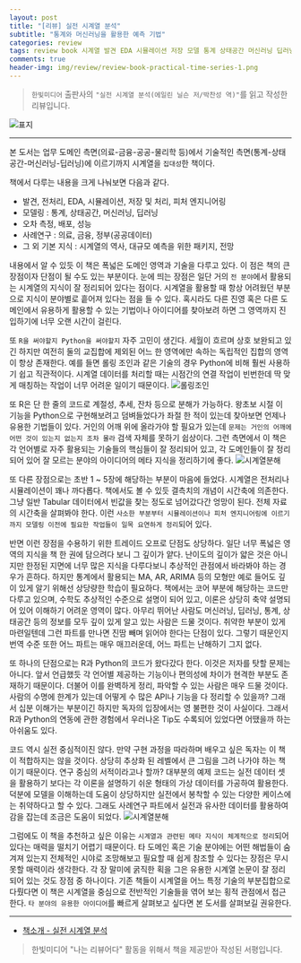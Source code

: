 ```yaml
---  
layout: post  
title: "[리뷰] 실전 시계열 분석"  
subtitle: "통계와 머신러닝을 활용한 예측 기법"  
categories: review  
tags: review book 시계열 발견 EDA 시뮬레이션 저장 모델 통계 상태공간 머신러닝 딥러닝 AI 평가 사례 미래      
comments: true  
header-img: img/review/review-book-practical-time-series-1.png
---  
```

  
> `한빛미디어` 출판사의 `"실전 시계열 분석(에일린 닐슨 저/박찬성 역)"`를 읽고 작성한 리뷰입니다.  

![표지](https://theorydb.github.io/assets/img/review/review-book-practical-time-series-1.png)  

---
본 도서는 업무 도메인 측면(의료-금융-공공-물리학 등)에서 기술적인 측면(통계-상태공간-머신러닝-딥러닝)에 이르기까지 시계열을 `집대성`한 책이다. 

책에서 다루는 내용을 크게 나눠보면 다음과 같다.
* 발견, 전처리, EDA, 시뮬레이션, 저장 및 처리, 피처 엔지니어링
* 모델링 : 통계, 상태공간, 머신러닝, 딥러닝
* 오차 측정, 배포, 성능
* 사례연구 : 의료, 금융, 정부(공공데이터)
* 그 외 기본 지식 : 시계열의 역사, 대규모 예측을 위한 패키지, 전망

내용에서 알 수 있듯 이 책은 폭넓은 도메인 영역과 기술을 다루고 있다. 이 점은 책의 큰 장점이자 단점이 될 수도 있는 부분이다. 눈에 띄는 장점은 일단 거의 `전 분야`에서 활용되는 시계열의 지식이 잘 정리되어 있다는 점이다. 시계열을 활용할 때 항상 어려웠던 부분으로 지식이 분야별로 흩어져 있다는 점을 들 수 있다. 혹시라도 다른 진영 혹은 다른 도메인에서 유용하게 활용할 수 있는 기법이나 아이디어를 찾아보려 하면 그 영역까지 진입하기에 너무 오랜 시간이 걸린다. 

또 `R을 써야할지 Python을 써야할지` 자주 고민이 생긴다. 세월이 흐르며 상호 보완되고 있긴 하지만 여전히 둘의 교집합에 제외된 어느 한 영역에만 속하는 독립적인 집합의 영역이 항상 존재한다. 예를 들면 
롤링 조인과 같은 기술의 경우 Python에 비해 훨씬 사용하기 쉽고 직관적이다. 시계열 데이터를 처리할 때는 시점간의 연결 작업이 빈번한데 딱 맞게 매칭하는 작업이 너무 어려운 일이기 때문이다. 
![롤링조인](https://theorydb.github.io/assets/img/review/review-book-practical-time-series-2.png)  

또 R은 단 한 줄의 코드로 계절성, 추세, 잔차 등으로 분해가 가능하다. 왕초보 시절 이 기능을 Python으로 구현해보려고 덤벼들었다가 좌절 한 적이 있는데 찾아보면 언제나 유용한 기법들이 있다. 거인의 어깨 위에 올라가야 할 필요가 있는데 `문제는 거인의 어깨에 어떤 것이 있는지 없는지 조차 몰라` 검색 자체를 못하기 쉽상이다. 그런 측면에서 이 책은 각 언어별로 자주 활용되는 기술들의 핵심들이 잘 정리되어 있고, 각 도메인들이 잘 정리되어 있어 잘 모르는 분야의 아이디어의 메타 지식을 정리하기에 좋다. 
![시계열분해](https://theorydb.github.io/assets/img/review/review-book-practical-time-series-3.png)  

또 다른 장점으로는 초반 1 ~ 5장에 해당하는 부분이 마음에 들었다. 시계열은 전처리나 시뮬레이션이 꽤나 까다롭다. 책에서도 볼 수 있듯 결측치의 개념이 시간축에 의존한다. 그냥 일반 Tabular 데이터에서 빈값을 찾는 정도로 넘어갔다간 엉망이 된다. 전체 자료의 시간축을 살펴봐야 한다. 이런 `사소한 부분부터 시뮬레이션이나 피처 엔지니어링에 이르기까지 모델링 이전에 필요한 작업들이 일목 요연하게 정리`되어 있다. 

반면 이런 장점을 수용하기 위한 트레이드 오프로 단점도 상당하다. 일단 너무 폭넓은 영역의 지식을 책 한 권에 담으려다 보니 그 깊이가 얕다. 난이도의 깊이가 얇은 것은 아니지만 한정된 지면에 너무 많은 지식을 다루다보니 추상적인 관점에서 바라봐야 하는 경우가 흔하다. 하지만 통계에서 활용되는 MA, AR, ARIMA 등의 모형만 예로 들어도 깊이 있게 알기 위해선 상당량한 학습이 필요하다. 책에서는 코어 부분에 해당하는 코드만 다루고 있으며, 수학도 추상적인 수준으로 설명이 되어 있고, 이론은 상당히 축약 설명되어 있어 이해하기 어려운 영역이 많다. 아무리 뛰어난 사람도 머신러닝, 딥러닝, 통계, 상태공간 등의 정보를 모두 깊이 있게 알고 있는 사람은 드물 것이다. 취약한 부분이 있게 마련일텐데 그런 파트를 만나면 진땀 빼며 읽어야 한다는 단점이 있다. 그렇기 때문인지 번역 수준 또한 어느 파트는 매우 매끄러운데, 어느 파트는 난해하기 그지 없다.

또 하나의 단점으로는 R과 Python의 코드가 왔다갔다 한다. 이것은 저자를 탓할 문제는 아니다. 앞서 언급했듯 각 언어별 제공하는 기능이나 편의성에 차이가 현격한 부분도 존재하기 때문이다. 더불어 이를 완벽하게 정리, 파악할 수 있는 사람은 매우 드물 것이다. 사람의 수명에 한계가 있는데 어떻게 수 많은 API나 기능을 다 정리할 수 있을까? 그래서 십분 이해가는 부분이긴 하지만 독자의 입장에서는 영 불편한 것이 사실이다. 그래서 R과 Python의 연동에 관한 경험에서 우러나온 Tip도 수록되어 있었다면 어땠을까 하는 아쉬움도 있다. 

코드 역시 실전 중심적이진 않다. 만약 구현 과정을 따라하며 배우고 싶은 독자는 이 책이 적합하지는 않을 것이다. 상당히 추상화 된 레벨에서 큰 그림을 그려 나가야 하는 책이기 때문이다. 연구 중심의 서적이라고나 할까? 대부분의 예제 코드는 실전 데이터 셋을 활용하기 보다는 각 이론을 설명하기 쉬운 형태의 가상 데이터를 가공하여 활용한다. 덕분에 모델을 이해하는데 도움이 상당하지만 실전에서 봉착할 수 있는 다양한 케이스에는 취약하다고 할 수 있다. 그래도 사례연구 파트에서 실전과 유사한 데이터를 활용하여 감을 잡는데 조금은 도움이 되었다.
![시계열분해](https://theorydb.github.io/assets/img/review/review-book-practical-time-series-5.png)  

그럼에도 이 책을 추천하고 싶은 이유는 `시계열과 관련된 메타 지식이 체계적으로 정리`되어 있다는 매력을 떨치기 어렵기 때문이다. 타 도메인 혹은 기술 분야에는 어떤 해법들이 숨겨져 있는지 전체적인 시야로 조망해보고 필요할 때 쉽게 참조할 수 있다는 장점은 무시 못할 매력이라 생각한다. 각 장 말미에 굵직한 획을 그은 유용한 시계열 논문이 잘 정리되어 있는 것도 장점 중 하나이다. 기존 책들이 시계열을 어느 특정 기술의 부분집합으로 다뤘다면 이 책은 시계열을 중심으로 전반적인 기술들을 엮어 보는 횡적 관점에서 접근한다. `타 분야의 유용한 아이디어`를 빠르게 살펴보고 싶다면 본 도서를 살펴보길 권유한다.

---

* [책소개 - 실전 시계열 분석](http://www.yes24.com/Product/Goods/98576347)

> 한빛미디어 "나는 리뷰어다" 활동을 위해서 책을 제공받아 작성된 서평입니다.